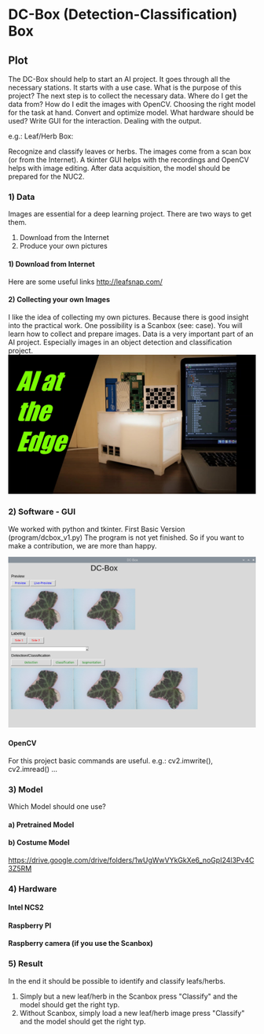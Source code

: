 # DC-Box (Detection-Classification) Box
## Plot
The DC-Box should help to start an AI project. It goes through all the necessary stations.
It starts with a use case. What is the purpose of this project? The next step is to collect the necessary data. Where do I get the data from? How do I edit the images with OpenCV. Choosing the right model for the task at hand. Convert and optimize model. What hardware should be used? Write GUI for the interaction. Dealing with the output.

e.g.: Leaf/Herb Box:

Recognize and classify leaves or herbs. The images come from a scan box (or from the Internet). A tkinter GUI helps with the recordings and OpenCV helps with image editing. After data acquisition, the model should be prepared for the NUC2.


### 1) Data
Images are essential for a deep learning project. There are two ways to get them.
1) Download from the Internet
2) Produce your own pictures

#### 1) Download from Internet
Here are some useful links
http://leafsnap.com/

#### 2) Collecting your own Images
I like the idea of collecting my own pictures. Because there is good insight into the practical work.
One possibility is a Scanbox (see: case). You will learn how to collect and prepare images. Data is a very important part of an AI
project. Especially images in an object detection and classification project.
![](Scanbox.jpg)

### 2) Software - GUI
We worked with python and tkinter. First Basic Version (program/dcbox_v1.py)
The program is not yet finished. So if you want to make a contribution, we are more than happy.

![](DC-Box_v1.png)

#### OpenCV
For this project basic commands are useful.
e.g.: cv2.imwrite(), cv2.imread() ...

### 3) Model
Which Model should one use? 
#### a) Pretrained Model

#### b) Costume Model
https://drive.google.com/drive/folders/1wUgWwVYkGkXe6_noGpI24l3Pv4C3Z5RM
### 4) Hardware
#### Intel NCS2
#### Raspberry PI
#### Raspberry camera (if you use the Scanbox)

### 5) Result
In the end it should be possible to identify and classify leafs/herbs. 
1) Simply but a new leaf/herb in the Scanbox press "Classify" and the model should get the right typ.
2) Without Scanbox, simply load a new leaf/herb image press "Classify" and the model should get the right typ.

